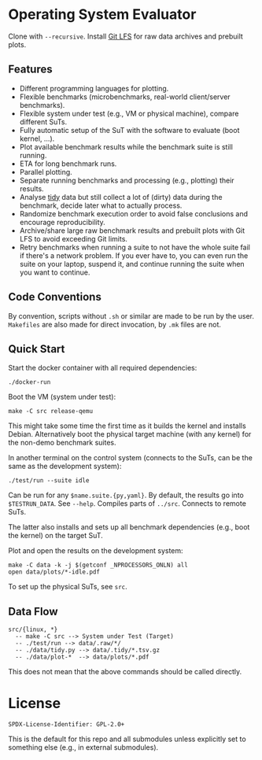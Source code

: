 # Operating System Evaluator

Clone with `--recursive`. Install [Git LFS](https://git-lfs.com/) for raw data archives and prebuilt plots.

## Features

-   Different programming languages for plotting.
-   Flexible benchmarks (microbenchmarks, real-world client/server benchmarks).
-   Flexible system under test (e.g., VM or physical machine), compare different SuTs.
-   Fully automatic setup of the SuT with the software to evaluate (boot kernel, &#x2026;).
-   Plot available benchmark results while the benchmark suite is still running.
-   ETA for long benchmark runs.
-   Parallel plotting.
-   Separate running benchmarks and processing (e.g., plotting) their results.
-   Analyse [tidy](https://vita.had.co.nz/papers/tidy-data.pdf) data but still collect a lot of (dirty) data during the benchmark, decide later what to actually process.
-   Randomize benchmark execution order to avoid false conclusions and encourage reproducibility.
-   Archive/share large raw benchmark results and prebuilt plots with Git LFS to avoid exceeding Git limits.
-   Retry benchmarks when running a suite to not have the whole suite fail if
    there's a network problem. If you ever have to, you can even run the suite
    on your laptop, suspend it, and continue running the suite when you want to
    continue.
    
## Code Conventions

By convention, scripts without `.sh` or similar are made to be run by the user. `Makefiles` are also made for direct invocation, by `.mk` files are not.

## Quick Start

Start the docker container with all required dependencies:

    ./docker-run
    
Boot the VM (system under test):

    make -C src release-qemu

This might take some time the first time as it builds the kernel and installs
Debian. Alternatively boot the physical target machine (with any kernel) for the
non-demo benchmark suites.

In another terminal on the control system (connects to the SuTs, can be the same as the development system):

    ./test/run --suite idle

Can be run for any `$name.suite.{py,yaml}`. By default, the results go into `$TESTRUN_DATA`. See `--help`. Compiles parts of `../src`. Connects to remote SuTs.

The latter also installs and sets up all benchmark dependencies (e.g., boot the kernel) on the target SuT.

Plot and open the results on the development system:

    make -C data -k -j $(getconf _NPROCESSORS_ONLN) all
    open data/plots/*-idle.pdf

To set up the physical SuTs, see `src`.

## Data Flow

    src/{linux, *}
      -- make -C src --> System under Test (Target)
      -- ./test/run --> data/.raw/*/
      -- ./data/tidy.py --> data/.tidy/*.tsv.gz
      -- ./data/plot-*  --> data/plots/*.pdf

This does not mean that the above commands should be called directly.

# License

    SPDX-License-Identifier: GPL-2.0+

This is the default for this repo and all submodules unless explicitly set to something else (e.g., in external submodules).
